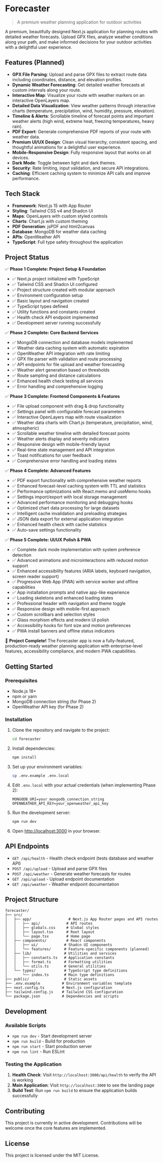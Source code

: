 # Forecaster

> A premium weather planning application for outdoor activities

A premium, beautifully designed Next.js application for planning routes with detailed weather forecasts. Upload GPX files, analyze weather conditions along your path, and make informed decisions for your outdoor activities with a delightful user experience.

## Features (Planned)

- **GPX File Parsing**: Upload and parse GPX files to extract route data including coordinates, distance, and elevation profiles.
- **Dynamic Weather Forecasting**: Get detailed weather forecasts at custom intervals along your route.
- **Interactive Map**: Visualize your route with weather markers on an interactive OpenLayers map.
- **Detailed Data Visualization**: View weather patterns through interactive charts (temperature, precipitation, wind, humidity, pressure, elevation).
- **Timeline & Alerts**: Scrollable timeline of forecast points and important weather alerts (high wind, extreme heat, freezing temperatures, heavy rain).
- **PDF Export**: Generate comprehensive PDF reports of your route with weather data.
- **Premium UI/UX Design**: Clean visual hierarchy, consistent spacing, and thoughtful animations for a delightful user experience.
- **Mobile-Responsive Design**: Fully responsive layout that works on all devices.
- **Dark Mode**: Toggle between light and dark themes.
- **Security**: Rate limiting, input validation, and secure API integrations.
- **Caching**: Efficient caching system to minimize API calls and improve performance.

## Tech Stack

- **Framework**: Next.js 15 with App Router
- **Styling**: Tailwind CSS v4 and Shadcn UI
- **Maps**: OpenLayers with custom styled controls
- **Charts**: Chart.js with custom theming
- **PDF Generation**: jsPDF and html2canvas
- **Database**: MongoDB for weather data caching
- **APIs**: OpenWeather API
- **TypeScript**: Full type safety throughout the application

## Project Status

✅ **Phase 1 Complete: Project Setup & Foundation**
- ✅ Next.js project initialized with TypeScript
- ✅ Tailwind CSS and Shadcn UI configured
- ✅ Project structure created with modular approach
- ✅ Environment configuration setup
- ✅ Basic layout and navigation created
- ✅ TypeScript types defined
- ✅ Utility functions and constants created
- ✅ Health check API endpoint implemented
- ✅ Development server running successfully

✅ **Phase 2 Complete: Core Backend Services**
- ✅ MongoDB connection and database models implemented
- ✅ Weather data caching system with automatic expiration
- ✅ OpenWeather API integration with rate limiting
- ✅ GPX file parser with validation and route processing
- ✅ API endpoints for file upload and weather forecasting
- ✅ Weather alert generation based on thresholds
- ✅ Route sampling and distance calculations
- ✅ Enhanced health check testing all services
- ✅ Error handling and comprehensive logging

✅ **Phase 3 Complete: Frontend Components & Features**
- ✅ File upload component with drag & drop functionality
- ✅ Settings panel with configurable forecast parameters
- ✅ Interactive OpenLayers map with route visualization
- ✅ Weather data charts with Chart.js (temperature, precipitation, wind, atmospheric)
- ✅ Scrollable weather timeline with detailed forecast points
- ✅ Weather alerts display and severity indicators
- ✅ Responsive design with mobile-friendly layout
- ✅ Real-time state management and API integration
- ✅ Toast notifications for user feedback
- ✅ Comprehensive error handling and loading states

✅ **Phase 4 Complete: Advanced Features**
- ✅ PDF export functionality with comprehensive weather reports
- ✅ Enhanced forecast-level caching system with TTL and statistics
- ✅ Performance optimizations with React.memo and useMemo hooks
- ✅ Settings import/export with local storage management
- ✅ Advanced performance monitoring and debugging hooks
- ✅ Optimized chart data processing for large datasets
- ✅ Intelligent cache invalidation and preloading strategies
- ✅ JSON data export for external application integration
- ✅ Enhanced health check with cache statistics
- ✅ Auto-save settings functionality

✅ **Phase 5 Complete: UI/UX Polish & PWA**
- ✅ Complete dark mode implementation with system preference detection
- ✅ Advanced animations and microinteractions with reduced motion support
- ✅ Enhanced accessibility features (ARIA labels, keyboard navigation, screen reader support)
- ✅ Progressive Web App (PWA) with service worker and offline capabilities
- ✅ App installation prompts and native app-like experience
- ✅ Loading skeletons and enhanced loading states
- ✅ Professional header with navigation and theme toggle
- ✅ Responsive design with mobile-first approach
- ✅ Custom scrollbars and selection styles
- ✅ Glass morphism effects and modern UI polish
- ✅ Accessibility hooks for font size and motion preferences
- ✅ PWA install banners and offline status indicators

🎉 **Project Complete!**
The Forecaster app is now a fully-featured, production-ready weather planning application with enterprise-level features, accessibility compliance, and modern PWA capabilities.

## Getting Started

### Prerequisites

- Node.js 18+
- npm or yarn
- MongoDB connection string (for Phase 2)
- OpenWeather API key (for Phase 2)

### Installation

1. Clone the repository and navigate to the project:
   ```bash
   cd forecaster
   ```

2. Install dependencies:
   ```bash
   npm install
   ```

3. Set up your environment variables:
   ```bash
   cp .env.example .env.local
   ```

4. Edit `.env.local` with your actual credentials (when implementing Phase 2):
   ```env
   MONGODB_URI=your_mongodb_connection_string
   OPENWEATHER_API_KEY=your_openweather_api_key
   ```

5. Run the development server:
   ```bash
   npm run dev
   ```

6. Open [http://localhost:3000](http://localhost:3000) in your browser.

## API Endpoints

- `GET /api/health` - Health check endpoint (tests database and weather API)
- `POST /api/upload` - Upload and parse GPX files
- `POST /api/weather` - Generate weather forecasts for routes
- `GET /api/upload` - Upload endpoint documentation
- `GET /api/weather` - Weather endpoint documentation

## Project Structure

```
forecaster/
├── src/
│   ├── app/                 # Next.js App Router pages and API routes
│   │   ├── api/            # API routes
│   │   ├── globals.css     # Global styles
│   │   ├── layout.tsx      # Root layout
│   │   └── page.tsx        # Home page
│   ├── components/         # React components
│   │   ├── ui/            # Shadcn UI components
│   │   └── features/      # Feature-specific components (planned)
│   ├── lib/               # Utilities and services
│   │   ├── constants.ts   # Application constants
│   │   ├── format.ts      # Formatting utilities
│   │   └── utils.ts       # General utilities
│   └── types/             # TypeScript type definitions
│       └── index.ts       # Main type definitions
├── public/                # Static assets
├── .env.example          # Environment variables template
├── next.config.ts        # Next.js configuration
├── tailwind.config.js    # Tailwind CSS configuration
└── package.json          # Dependencies and scripts
```

## Development

### Available Scripts

- `npm run dev` - Start development server
- `npm run build` - Build for production
- `npm run start` - Start production server
- `npm run lint` - Run ESLint

### Testing the Application

1. **Health Check**: Visit `http://localhost:3000/api/health` to verify the API is working
2. **Main Application**: Visit `http://localhost:3000` to see the landing page
3. **Build Test**: Run `npm run build` to ensure the application builds successfully

## Contributing

This project is currently in active development. Contributions will be welcome once the core features are implemented.

## License

This project is licensed under the MIT License.
